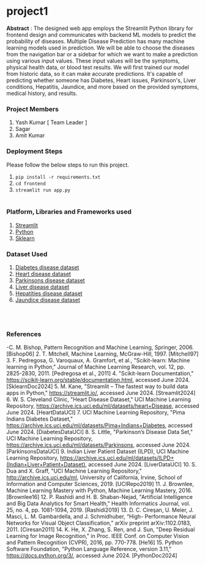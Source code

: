 # project1

**Abstract** : The designed web app employs the Streamlit Python library for frontend design and communicates with backend ML models to predict the probability of diseases. Multiple Disease Prediction has many machine learning models used in prediction. We will be able to choose the diseases from the navigation bar or a sidebar for which we want to make a prediction using various input values. These input values will be the symptoms, physical health data, or blood test results. We will first trained our model from historic data, so it can make accurate predictions. It's capable of predicting whether someone has Diabetes, Heart issues, Parkinson's, Liver conditions, Hepatitis, Jaundice, and more based on the provided symptoms, medical history, and results.

### Project Members
1. Yash Kumar  [ Team Leader ] 
2. Sagar
3. Amit Kumar

### Deployment Steps
Please follow the below steps to run this project.
<br>
1. `pip install -r requirements.txt`<br>
2. `cd frontend`<br>
3. `streamlit run app.py`<br><br>


### Platform, Libraries and Frameworks used
1. [Streamlit](https://docs.streamlit.io/library/get-started)
2. [Python](https://www.python.org)
3. [Sklearn](https://scikit-learn.org/stable/index.html)

### Dataset Used
1. [Diabetes disease dataset](https://www.kaggle.com/datasets/mathchi/diabetes-data-set/data)
2. [Heart disease dataset](https://www.kaggle.com/datasets/rishidamarla/heart-disease-prediction/data)
3. [Parkinsons disease dataset](https://www.kaggle.com/code/arunkumarpyramid/detection-parkinson-s-disease/data)
4. [Liver disease dataset](https://www.kaggle.com/code/harisyammnv/liver-disease-prediction/data)
5. [Hepatities disease dataset](https://kaggle.com/dataset2)
6. [Jaundice disease dataset](https://kaggle.com/dataset2)
   

<br></br>


### References
-C. M. Bishop, Pattern Recognition and Machine Learning, Springer, 2006. [Bishop06]
2. T. Mitchell, Machine Learning, McGraw-Hill, 1997. [Mitchell97]
3. F. Pedregosa, G. Varoquaux, A. Gramfort, et al., "Scikit-learn: Machine learning in
Python," Journal of Machine Learning Research, vol. 12, pp. 2825-2830, 2011.
[Pedregosa et al., 2011]
4. "Scikit-learn Documentation," https://scikit-learn.org/stable/documentation.html,
accessed June 2024. [SklearnDoc2024]
5. M. Kane, "Streamlit – The fastest way to build data apps in Python," https://streamlit.io/,
accessed June 2024. [Streamlit2024]
6. W. S. Cleveland Clinic, "Heart Disease Dataset," UCI Machine Learning Repository,
https://archive.ics.uci.edu/ml/datasets/heart+Disease, accessed June 2024.
[HeartDataUCI]
7. UCI Machine Learning Repository, "Pima Indians Diabetes Dataset,"
https://archive.ics.uci.edu/ml/datasets/Pima+Indians+Diabetes, accessed June 2024.
[DiabetesDataUCI]
8. S. Little, "Parkinson’s Disease Data Set," UCI Machine Learning Repository,
https://archive.ics.uci.edu/ml/datasets/Parkinsons, accessed June 2024.
[ParkinsonsDataUCI]
9. Indian Liver Patient Dataset (ILPD), UCI Machine Learning Repository,
https://archive.ics.uci.edu/ml/datasets/ILPD+(Indian+Liver+Patient+Dataset), accessed
June 2024. [LiverDataUCI]
10. S. Dua and X. Graff, "UCI Machine Learning Repository," http://archive.ics.uci.edu/ml,
University of California, Irvine, School of Information and Computer Sciences, 2019.
[UCIRepo2019]
11. J. Brownlee, Machine Learning Mastery with Python, Machine Learning Mastery, 2016.
[Brownlee16]
12. P. Rashidi and H. B. Shaban-Nejad, "Artificial Intelligence and Big Data Analytics for
Smart Health," Health Informatics Journal, vol. 25, no. 4, pp. 1081-1094, 2019.
[Rashidi2019]
13. D. C. Cireşan, U. Meier, J. Masci, L. M. Gambardella, and J. Schmidhuber, “High-
Performance Neural Networks for Visual Object Classification,” arXiv preprint
arXiv:1102.0183, 2011. [Ciresan2011]
14. K. He, X. Zhang, S. Ren, and J. Sun, "Deep Residual Learning for Image Recognition,"
in Proc. IEEE Conf. on Computer Vision and Pattern Recognition (CVPR), 2016, pp.
770-778. [He16]
15. Python Software Foundation, "Python Language Reference, version 3.11,"
https://docs.python.org/3/, accessed June 2024. [PythonDoc2024]